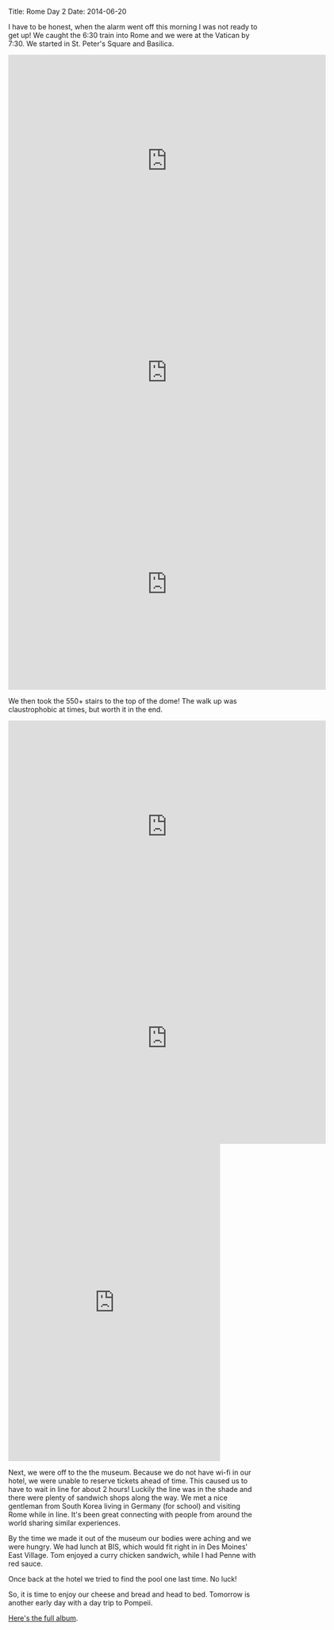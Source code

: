 Title: Rome Day 2
Date: 2014-06-20

I have to be honest, when the alarm went off this morning I was not ready to get up!  We caught the 6:30 train into Rome and we were at the Vatican by 7:30.  We started in St. Peter's Square and Basilica.

<iframe src="https://www.flickr.com/photos/81581328@N02/14473303242/in/set-72157645290606705/player/" width="640" height="427" frameborder="0" allowfullscreen webkitallowfullscreen mozallowfullscreen oallowfullscreen msallowfullscreen></iframe>

<iframe src="https://www.flickr.com/photos/81581328@N02/14288030838/in/set-72157645290606705/player/" width="640" height="427" frameborder="0" allowfullscreen webkitallowfullscreen mozallowfullscreen oallowfullscreen msallowfullscreen></iframe>

<iframe src="https://www.flickr.com/photos/81581328@N02/14288009330/in/set-72157645290606705/player/" width="640" height="427" frameborder="0" allowfullscreen webkitallowfullscreen mozallowfullscreen oallowfullscreen msallowfullscreen></iframe>

We then took the 550+ stairs to the top of the dome!  The walk up was claustrophobic at times, but worth it in the end.

<iframe src="https://www.flickr.com/photos/81581328@N02/14473445754/in/set-72157645290606705/player/" width="640" height="427" frameborder="0" allowfullscreen webkitallowfullscreen mozallowfullscreen oallowfullscreen msallowfullscreen></iframe>

<iframe src="https://www.flickr.com/photos/81581328@N02/14473450584/in/set-72157645290606705/player/" width="640" height="427" frameborder="0" allowfullscreen webkitallowfullscreen mozallowfullscreen oallowfullscreen msallowfullscreen></iframe>

<iframe src="https://www.flickr.com/photos/81581328@N02/14288187437/in/set-72157645290606705/player/" width="427" height="640" frameborder="0" allowfullscreen webkitallowfullscreen mozallowfullscreen oallowfullscreen msallowfullscreen></iframe>

Next, we were off to the the museum.  Because we do not have wi-fi in our hotel, we were unable to reserve tickets ahead of time.  This caused us to have to wait in line for about 2 hours!
Luckily the line was in the shade and there were plenty of sandwich shops along the way.
We met a nice gentleman from South Korea living in Germany (for school) and visiting Rome while in line.
It's been great connecting with people from around the world sharing similar experiences.

By the time we made it out of the museum our bodies were aching and we were hungry.
We had lunch at BIS, which would fit right in in Des Moines' East Village.
Tom enjoyed a curry chicken sandwich, while I had Penne with red sauce.

Once back at the hotel we tried to find the pool one last time.  No luck!

So, it is time to enjoy our cheese and bread and head to bed.  Tomorrow is another early day with a day trip to Pompeii.

[Here's the full album](https://www.flickr.com/photos/81581328@N02/sets/72157645290606705/).